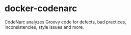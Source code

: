 # docker-codenarc
CodeNarc analyzes Groovy code for defects, bad practices, inconsistencies, style issues and more.
